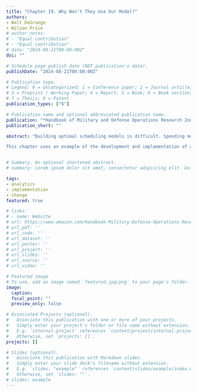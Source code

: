 ```yaml
---
title: "Chapter 19. Why Won’t They Use Our Model?"
authors:
- Walt DeGrange
- Wilson Price
# author_notes:
# - "Equal contribution"
# - "Equal contribution"
# date: "2024-08-21T00:00:00Z"
doi: ""

# Schedule page publish date (NOT publication's date).
publishDate: "2024-08-21T00:00:00Z"

# Publication type.
# Legend: 0 = Uncategorized; 1 = Conference paper; 2 = Journal article;
# 3 = Preprint / Working Paper; 4 = Report; 5 = Book; 6 = Book section;
# 7 = Thesis; 8 = Patent
publication_types: ["6"]

# Publication name and optional abbreviated publication name.
publication: "*Handbook of Military and Defense Operations Research 2nd edition*"
publication_short: ""

abstract: "Building optimal scheduling models is difficult. Spending months developing the perfect optimal scheduling model by defining the problem, collecting the data, refining the model, enhancing the user interface and including customer feedback and then finally deploying the model. After all this work the customer does not use the model and reverts back to legacy practices. What went wrong?

This chapter uses an example of the development and implementation of an optimal scheduling model for the United States Navy supply ship fleet. Manually scheduling these ships produced correction of errors resulting in high-speed transits to the rendezvous location for both the supply and the customer ship. Even though the tool provided thousands of feasible solutions and reduced planning time from hours to minutes, it took over three years to implement the solution."


# Summary. An optional shortened abstract.
# summary: Lorem ipsum dolor sit amet, consectetur adipiscing elit. Duis posuere tellus ac convallis placerat. Proin tincidunt magna sed ex sollicitudin condimentum.

tags:
- analytics 
- implementation
- change
featured: true

# links:
# - name: Website
# url: https://www.amazon.com/Handbook-Military-Defense-Operations-Research/dp/1138607339
# url_pdf: ''
# url_code: ''
# url_dataset: ''
# url_poster: ''
# url_project: ''
# url_slides: ''
# url_source: ''
# url_video: ''

# Featured image
# To use, add an image named `featured.jpg/png` to your page's folder. 
image:
  caption: 
  focal_point: ""
  preview_only: false

# Associated Projects (optional).
#   Associate this publication with one or more of your projects.
#   Simply enter your project's folder or file name without extension.
#   E.g. `internal-project` references `content/project/internal-project/index.md`.
#   Otherwise, set `projects: []`.
projects: []

# Slides (optional).
#   Associate this publication with Markdown slides.
#   Simply enter your slide deck's filename without extension.
#   E.g. `slides: "example"` references `content/slides/example/index.md`.
#   Otherwise, set `slides: ""`.
# slides: example
---
```

